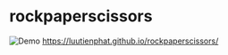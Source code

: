 # rockpaperscissors
![Demo](https://i.ibb.co/fMGqgbz/Capture.png)
https://luutienphat.github.io/rockpaperscissors/
